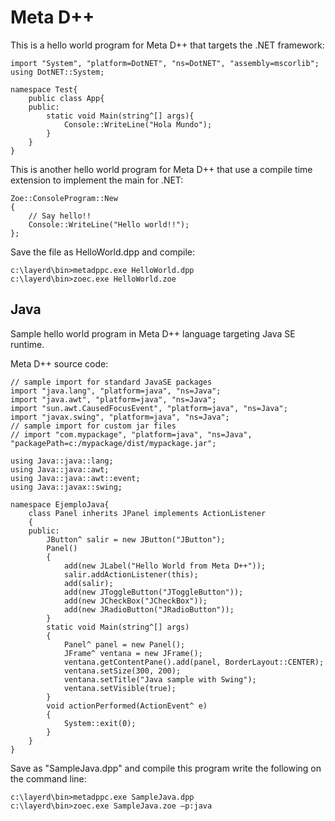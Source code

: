 # Meta D++ #


This is a hello world program for Meta D++ that targets the .NET framework:

```
import "System", "platform=DotNET", "ns=DotNET", "assembly=mscorlib";
using DotNET::System;

namespace Test{
    public class App{
    public:
        static void Main(string^[] args){
            Console::WriteLine("Hola Mundo");
        }
    }
}
```

This is another hello world program for Meta D++ that use a compile time extension to implement the main for .NET:

```
Zoe::ConsoleProgram::New
{
    // Say hello!!
    Console::WriteLine("Hello world!!");
};
```

Save the file as HelloWorld.dpp and compile:

```
c:\layerd\bin>metadppc.exe HelloWorld.dpp
c:\layerd\bin>zoec.exe HelloWorld.zoe
```

## Java ##

Sample hello world program in Meta D++ language targeting Java SE runtime.

Meta D++ source code:
```
// sample import for standard JavaSE packages
import "java.lang", "platform=java", "ns=Java";
import "java.awt", "platform=java", "ns=Java";
import "sun.awt.CausedFocusEvent", "platform=java", "ns=Java";
import "javax.swing", "platform=java", "ns=Java";
// sample import for custom jar files
// import "com.mypackage", "platform=java", "ns=Java", "packagePath=c:/mypackage/dist/mypackage.jar";

using Java::java::lang;
using Java::java::awt;
using Java::java::awt::event;
using Java::javax::swing;

namespace EjemploJava{
    class Panel inherits JPanel implements ActionListener
    {
    public:
        JButton^ salir = new JButton("JButton");
        Panel()
        {
            add(new JLabel("Hello World from Meta D++"));
            salir.addActionListener(this);
            add(salir);
            add(new JToggleButton("JToggleButton"));
            add(new JCheckBox("JCheckBox"));
            add(new JRadioButton("JRadioButton"));
        }
        static void Main(string^[] args)
        {
            Panel^ panel = new Panel();
            JFrame^ ventana = new JFrame();
            ventana.getContentPane().add(panel, BorderLayout::CENTER);
            ventana.setSize(300, 200);
            ventana.setTitle("Java sample with Swing");
            ventana.setVisible(true);
        }
        void actionPerformed(ActionEvent^ e)
        {
            System::exit(0);
        }
    }
}
```

Save as "SampleJava.dpp" and compile this program write the following on the command line:

```
c:\layerd\bin>metadppc.exe SampleJava.dpp
c:\layerd\bin>zoec.exe SampleJava.zoe –p:java
```